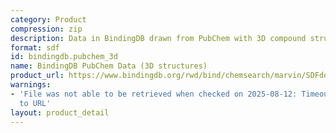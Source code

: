 ```yaml
---
category: Product
compression: zip
description: Data in BindingDB drawn from PubChem with 3D compound structures
format: sdf
id: bindingdb.pubchem_3d
name: BindingDB PubChem Data (3D structures)
product_url: https://www.bindingdb.org/rwd/bind/chemsearch/marvin/SDFdownload.jsp?download_file=/rwd/bind/downloads/BindingDB_PubChem_3D_202507_sdf.zip
warnings:
- 'File was not able to be retrieved when checked on 2025-08-12: Timeout connecting
  to URL'
layout: product_detail
---
```

